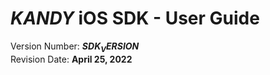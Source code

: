 # $KANDY$ iOS SDK - User Guide
Version Number: **$SDK_VERSION$**
<br>
Revision Date: **April 25, 2022**
